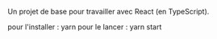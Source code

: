 Un projet de base pour travailler avec React (en TypeScript).

pour l'installer : yarn
pour le lancer : yarn start